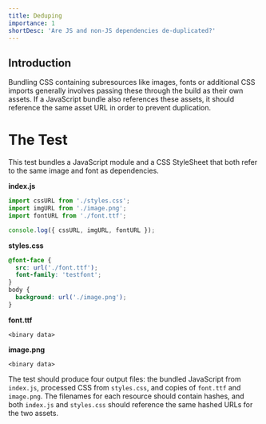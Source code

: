 ```yaml
---
title: Deduping
importance: 1
shortDesc: 'Are JS and non-JS dependencies de-duplicated?'
---
```


## Introduction

Bundling CSS containing subresources like images, fonts or additional CSS imports generally involves passing these through the build as their own assets. If a JavaScript bundle also references these assets, it should reference the same asset URL in order to prevent duplication.

# The Test

This test bundles a JavaScript module and a CSS StyleSheet that both refer to the same image and font as dependencies.

**index.js**

```js
import cssURL from './styles.css';
import imgURL from './image.png';
import fontURL from './font.ttf';

console.log({ cssURL, imgURL, fontURL });
```

**styles.css**

```css
@font-face {
  src: url('./font.ttf');
  font-family: 'testfont';
}
body {
  background: url('./image.png');
}
```

**font.ttf**

```
<binary data>
```

**image.png**

```
<binary data>
```

The test should produce four output files: the bundled JavaScript from `index.js`, processed CSS from `styles.css`, and copies of `font.ttf` and `image.png`. The filenames for each resource should contain hashes, and both `index.js` and `styles.css` should reference the same hashed URLs for the two assets.
